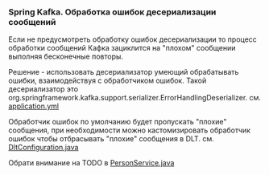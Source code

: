 ### Spring Kafka. Обработка ошибок десериализации сообщений 

Если не предусмотреть обработку ошибок десериализации то процесс обработки сообщений Кафка зациклится на 
"плохом" сообщении выполняя бесконечные повторы.

Решение - использовать десериализатор умеющий обрабатывать ошибки, взаимодействуя с обработчиком ошибок.
Такой десериализатор это org.springframework.kafka.support.serializer.ErrorHandlingDeserializer.
см. [application.yml](application.yml)

Обработчик ошибок по умолчанию будет пропускать "плохие" сообщения, при необходимости можно кастомизировать
обработчик ошибок чтобы отбрасывать "плохие" сообщения в DLT.
см. [DltConfiguration.java](src/main/java/mio68/lab/spring6/kafka/consumer/configuration/DltConfiguration.java)

Обрати внимание на TODO в [PersonService.java](src/main/java/mio68/lab/spring6/kafka/consumer/service/PersonService.java)